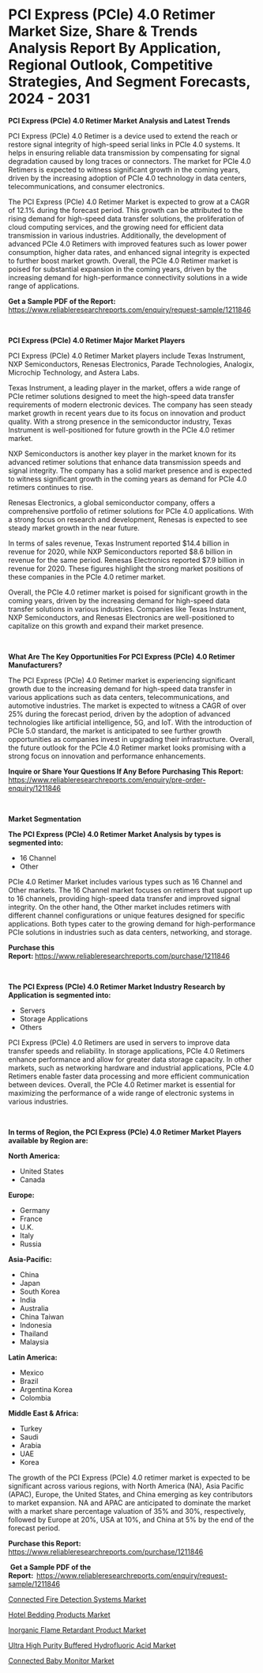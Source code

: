 <p><h1>PCI Express (PCIe) 4.0 Retimer Market Size, Share & Trends Analysis Report By Application, Regional Outlook, Competitive Strategies, And Segment Forecasts, 2024 - 2031</h1></p><p><strong>PCI Express (PCIe) 4.0 Retimer Market Analysis and Latest Trends</strong></p>
<p><p>PCI Express (PCIe) 4.0 Retimer is a device used to extend the reach or restore signal integrity of high-speed serial links in PCIe 4.0 systems. It helps in ensuring reliable data transmission by compensating for signal degradation caused by long traces or connectors. The market for PCIe 4.0 Retimers is expected to witness significant growth in the coming years, driven by the increasing adoption of PCIe 4.0 technology in data centers, telecommunications, and consumer electronics.</p><p>The PCI Express (PCIe) 4.0 Retimer Market is expected to grow at a CAGR of 12.1% during the forecast period. This growth can be attributed to the rising demand for high-speed data transfer solutions, the proliferation of cloud computing services, and the growing need for efficient data transmission in various industries. Additionally, the development of advanced PCIe 4.0 Retimers with improved features such as lower power consumption, higher data rates, and enhanced signal integrity is expected to further boost market growth. Overall, the PCIe 4.0 Retimer market is poised for substantial expansion in the coming years, driven by the increasing demand for high-performance connectivity solutions in a wide range of applications.</p></p>
<p><strong>Get a Sample PDF of the Report:&nbsp;</strong> <a href="https://www.reliableresearchreports.com/enquiry/request-sample/1211846">https://www.reliableresearchreports.com/enquiry/request-sample/1211846</a></p>
<p>&nbsp;</p>
<p><strong>PCI Express (PCIe) 4.0 Retimer Major Market Players</strong></p>
<p><p>PCI Express (PCIe) 4.0 Retimer Market players include Texas Instrument, NXP Semiconductors, Renesas Electronics, Parade Technologies, Analogix, Microchip Technology, and Astera Labs. </p><p>Texas Instrument, a leading player in the market, offers a wide range of PCIe retimer solutions designed to meet the high-speed data transfer requirements of modern electronic devices. The company has seen steady market growth in recent years due to its focus on innovation and product quality. With a strong presence in the semiconductor industry, Texas Instrument is well-positioned for future growth in the PCIe 4.0 retimer market.</p><p>NXP Semiconductors is another key player in the market known for its advanced retimer solutions that enhance data transmission speeds and signal integrity. The company has a solid market presence and is expected to witness significant growth in the coming years as demand for PCIe 4.0 retimers continues to rise.</p><p>Renesas Electronics, a global semiconductor company, offers a comprehensive portfolio of retimer solutions for PCIe 4.0 applications. With a strong focus on research and development, Renesas is expected to see steady market growth in the near future.</p><p>In terms of sales revenue, Texas Instrument reported $14.4 billion in revenue for 2020, while NXP Semiconductors reported $8.6 billion in revenue for the same period. Renesas Electronics reported $7.9 billion in revenue for 2020. These figures highlight the strong market positions of these companies in the PCIe 4.0 retimer market.</p><p>Overall, the PCIe 4.0 retimer market is poised for significant growth in the coming years, driven by the increasing demand for high-speed data transfer solutions in various industries. Companies like Texas Instrument, NXP Semiconductors, and Renesas Electronics are well-positioned to capitalize on this growth and expand their market presence.</p></p>
<p>&nbsp;</p>
<p><strong>What Are The Key Opportunities For PCI Express (PCIe) 4.0 Retimer Manufacturers?</strong></p>
<p><p>The PCI Express (PCIe) 4.0 Retimer market is experiencing significant growth due to the increasing demand for high-speed data transfer in various applications such as data centers, telecommunications, and automotive industries. The market is expected to witness a CAGR of over 25% during the forecast period, driven by the adoption of advanced technologies like artificial intelligence, 5G, and IoT. With the introduction of PCIe 5.0 standard, the market is anticipated to see further growth opportunities as companies invest in upgrading their infrastructure. Overall, the future outlook for the PCIe 4.0 Retimer market looks promising with a strong focus on innovation and performance enhancements.</p></p>
<p><strong>Inquire or Share Your Questions If Any Before Purchasing This Report:</strong> <a href="https://www.reliableresearchreports.com/enquiry/pre-order-enquiry/1211846">https://www.reliableresearchreports.com/enquiry/pre-order-enquiry/1211846</a></p>
<p>&nbsp;</p>
<p><strong>Market Segmentation</strong></p>
<p><strong>The PCI Express (PCIe) 4.0 Retimer Market Analysis by types is segmented into:</strong></p>
<p><ul><li>16 Channel</li><li>Other</li></ul></p>
<p><p>PCIe 4.0 Retimer Market includes various types such as 16 Channel and Other markets. The 16 Channel market focuses on retimers that support up to 16 channels, providing high-speed data transfer and improved signal integrity. On the other hand, the Other market includes retimers with different channel configurations or unique features designed for specific applications. Both types cater to the growing demand for high-performance PCIe solutions in industries such as data centers, networking, and storage.</p></p>
<p><strong>Purchase this Report:&nbsp;</strong><a href="https://www.reliableresearchreports.com/purchase/1211846">https://www.reliableresearchreports.com/purchase/1211846</a></p>
<p>&nbsp;</p>
<p><strong>The PCI Express (PCIe) 4.0 Retimer Market Industry Research by Application is segmented into:</strong></p>
<p><ul><li>Servers</li><li>Storage Applications</li><li>Others</li></ul></p>
<p><p>PCI Express (PCIe) 4.0 Retimers are used in servers to improve data transfer speeds and reliability. In storage applications, PCIe 4.0 Retimers enhance performance and allow for greater data storage capacity. In other markets, such as networking hardware and industrial applications, PCIe 4.0 Retimers enable faster data processing and more efficient communication between devices. Overall, the PCIe 4.0 Retimer market is essential for maximizing the performance of a wide range of electronic systems in various industries.</p></p>
<p>&nbsp;</p>
<p><strong>In terms of Region, the PCI Express (PCIe) 4.0 Retimer Market Players available by Region are:</strong></p>
<p>
    <p> <strong> North America: </strong>
        <ul>
            <li>United States</li>
            <li>Canada</li>
        </ul>
        </p> 
    <p> <strong> Europe: </strong>
        <ul>
            <li>Germany</li>
            <li>France</li>
            <li>U.K.</li>
            <li>Italy</li>
            <li>Russia</li>
        </ul>
        </p> 
    <p> <strong> Asia-Pacific: </strong>
        <ul>
            <li>China</li>
            <li>Japan</li>
            <li>South Korea</li>
            <li>India</li>
            <li>Australia</li>
            <li>China Taiwan</li>
            <li>Indonesia</li>
            <li>Thailand</li>
            <li>Malaysia</li>
        </ul>
        </p> 
    <p> <strong> Latin America: </strong>
        <ul>
            <li>Mexico</li>
            <li>Brazil</li>
            <li>Argentina Korea</li>
            <li>Colombia</li>
        </ul>
        </p> 
    <p> <strong> Middle East & Africa: </strong>
        <ul>
            <li>Turkey</li>
            <li>Saudi</li>
            <li>Arabia</li>
            <li>UAE</li>
            <li>Korea</li>
        </ul>
    </p>
    </p>
<p><p>The growth of the PCI Express (PCIe) 4.0 retimer market is expected to be significant across various regions, with North America (NA), Asia Pacific (APAC), Europe, the United States, and China emerging as key contributors to market expansion. NA and APAC are anticipated to dominate the market with a market share percentage valuation of 35% and 30%, respectively, followed by Europe at 20%, USA at 10%, and China at 5% by the end of the forecast period.</p></p>
<p><strong>Purchase this Report: </strong><a href="https://www.reliableresearchreports.com/purchase/1211846">https://www.reliableresearchreports.com/purchase/1211846</a></p>
<p>&nbsp;<strong>Get a Sample PDF of the Report:&nbsp;&nbsp;</strong><a href="https://www.reliableresearchreports.com/enquiry/request-sample/1211846">https://www.reliableresearchreports.com/enquiry/request-sample/1211846</a></p>
<p><strong></strong></p>
<p><p><a href="https://medium.com/@penelopeparsons766/connected-fire-detection-systems-market-research-report-its-history-and-forecast-2024-to-2031-fcda63573947">Connected Fire Detection Systems Market</a></p><p><a href="https://medium.com/@penelopeparsons766/hotel-bedding-products-market-comprehensive-assessment-by-type-application-and-geography-972841dc2340">Hotel Bedding Products Market</a></p><p><a href="https://medium.com/@penelopeparsons766/inorganic-flame-retardant-product-market-analysis-and-sze-forecasted-for-period-from-2024-to-2031-2c7613ec6e82">Inorganic Flame Retardant Product Market</a></p><p><a href="https://medium.com/@penelopeparsons766/ultra-high-purity-buffered-hydrofluoric-acid-market-research-report-its-history-and-forecast-2024-1e5323f257df">Ultra High Purity Buffered Hydrofluoric Acid Market</a></p><p><a href="https://medium.com/@penelopeparsons766/connected-baby-monitor-market-trends-and-market-analysis-forecasted-for-period-2024-2031-9cbc1e2e09fe">Connected Baby Monitor Market</a></p></p>
